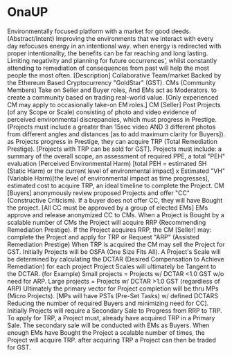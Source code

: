 # OnaUP
Environmentally focused platform with a market for good deeds.
(Abstract/Intent) Improving the environments that we interact with every day refocuses energy in an intentional way. when energy is redirected with proper intentionality, the benefits can be far reaching and long lasting. Limiting negativity and planning for future occurrences’, whilst constantly attending to   remediation of consequences from past will help the most people the most often.
[Description] Collaborative Team/market Backed by the Ethereum Based  Cryptocurrency "GoldStar" (GST). CMs (Community Members) Take on Seller and Buyer roles, And EMs act as Moderators. to create a community based on trading real-world value. [Only experienced CM may apply to occasionally take-on EM roles.]
CM [Seller] Post Projects (of any Scope or Scale) consisting of photo and video evidence of perceived environmental discrepancies, which must progress in Prestige. (Projects must include a greater than 15sec video AND 3 different photos from different angles and distances [as to add maximum clarity for Buyers]).
as Projects progress in Prestige, they can acquire TRP (Total Remediation Prestige). [Projects with TRP can be sold for GST].
Projects must include: a summary of the overall scope, an assessment of required PPE, a total "PEH" evaluation (Perceived Environmental Harm) [total PEH = estimated SH (Static Harm) or the current level of environmental impact] x Estimated "VH" (Variable Harm)[the level of environmental impact as time progresses], estimated cost to acquire TRP, an ideal timeline to complete the Project.
CM [Buyers] anonymously review proposed Projects and offer "CC" (Constructive Criticism). If a buyer does not offer CC, they will have Bought the project. [All CC must be approved by a group of elected EMs] EMs approve and release anonymized CC to CMs. When a Project is Bought by a scalable number of CMs the Project will acquire RRP (Recommending Remediation Prestige).
If the Project acquires RRP, the CM [Seller] may: complete the Project and apply for TRP or Request "ARP" (Assisted Remediation Prestige) 
When TRP is acquired the CM may sell the Project for GST.
Initially Projects will be OSFA (One Size Fits All). A Project's Scale will be determined by calculating the DCTAR (Desired Compensation to Achieve Remediation) for each project
Project Scales will ultimately be Tangent to the DCTAR. (for Example) Small projects = Projects w/ DCTAR <1.0 GST w/o need for ARP. Large projects = Projects w/ DCTAR >1.0 GST (regardless of ARP)
Ultimately the primary vector for Project completion will be thru MPs (Micro Projects). [MPs will have PSTs (Pre-Set Tasks) w/ defined DCTARS Reducing the number of required Buyers and minimizing need for CC].
Initially Projects will require a Secondary Sale to Progress from RRP to TRP. 
To apply for TRP, a Project must, already have acquired TRP in a Primary Sale.
The secondary sale will be conducted with EMs as Buyers.
When enough EMs have Bought the Project a scalable number of times, the Project will acquire TRP.
after acquiring TRP a Project can then be traded for GST.
